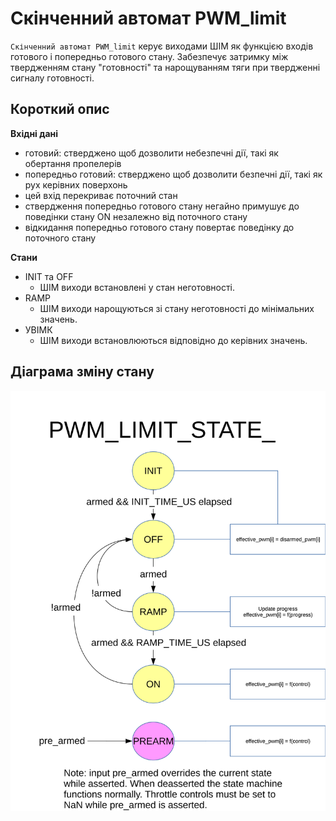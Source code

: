 # Скінченний автомат PWM_limit

`Скінченний автомат PWM_limit` керує виходами ШІМ як функцією входів готового і попередньо готового стану.
Забезпечує затримку між твердженням стану "готовності" та нарощуванням тяги при твердженні сигналу готовності.

## Короткий опис

**Вхідні дані**

- готовий: стверджено щоб дозволити небезпечні дії, такі як обертання пропелерів
- попередньо готовий: стверджено щоб дозволити безпечні дії, такі як рух керівних поверхонь
- цей вхід перекриває поточний стан
- ствердження попередньо готового стану негайно примушує до поведінки стану ON незалежно від поточного стану
- відкидання попередньо готового стану повертає поведінку до поточного стану

**Стани**

- INIT та OFF
  - ШІМ виходи встановлені у стан неготовності.
- RAMP
  - ШІМ виходи нарощуються зі стану неготовності до мінімальних значень.
- УВІМК
  - ШІМ виходи встановлюються відповідно до керівних значень.

## Діаграма зміну стану

![PWM Limit state machine diagram](../../assets/diagrams/pwm_limit_state_diagram.svg)
